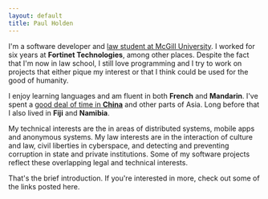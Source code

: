 ```yaml
---
layout: default
title: Paul Holden
---
```


I'm a software developer and [law student at McGill University](http://www.mcgill.ca/law/). I worked for six years at **Fortinet Technologies**, among other places. Despite the fact that I'm now in law school, I still love programming and I try to work on projects that either pique my interest or that I think could be used for the good of humanity.

I enjoy learning languages and am fluent in both **French** and **Mandarin**. I've spent a [good deal of time in **China**](http://paulzaishijie.posterous.com/) and other parts of Asia. Long before that I also lived in **Fiji** and **Namibia**.

My technical interests are the in areas of distributed systems, mobile apps and anonymous systems. My law interests are in the interaction of culture and law, civil liberties in cyberspace, and detecting and preventing corruption in state and private institutions. Some of my software projects reflect these overlapping legal and technical interests.

That's the brief introduction. If you're interested in more, check out some of the links posted here.
